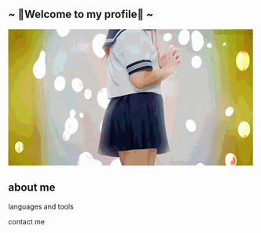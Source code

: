 ## ~ 💖Welcome to my profile💖 ~

![Welcome](https://github.com/Ich1ro/Ich1ro/blob/main/assets/japan-anime.gif)

## about me


languages and tools

contact me


